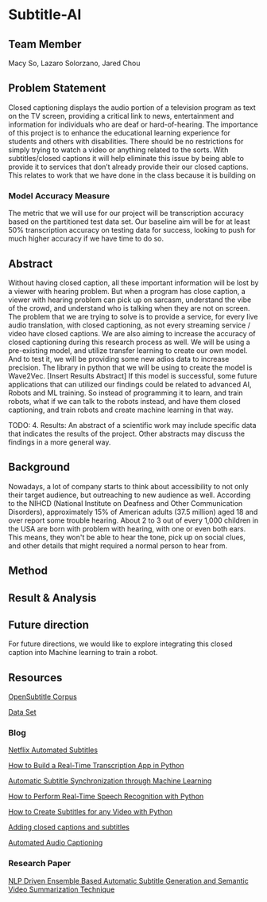 # Subtitle-AI

## Team Member 
Macy So, Lazaro Solorzano, Jared Chou
## Problem Statement

Closed captioning displays the audio portion of a television program as text on the TV screen, providing a critical link to news, entertainment and information for individuals who are deaf or hard-of-hearing.  The importance of this project is to enhance the educational learning experience for students and others with disabilities. There should be no restrictions for simply trying to watch a video or anything related to the sorts. With subtitles/closed captions it will help eliminate this issue by being able to provide it to services that don’t already provide their our closed captions. This relates to work that we have done in the class because it is building on 

### Model Accuracy Measure
The metric that we will use for our project will be transcription accuracy based on the partitioned test data set. Our baseline aim will be for at least 50% transcription accuracy on testing data for success, looking to push for much higher accuracy if we have time to do so. 


## Abstract
Without having closed caption, all these important information will be lost by a viewer with hearing problem. But when a program has close caption, a viewer with hearing problem can pick up on sarcasm, understand the vibe of the crowd, and understand who is talking when they are not on screen. The problem that we are trying to solve is to provide a service, for every live audio translation, with closed captioning, as not every streaming service / video have closed captions. We are also aiming to increase the accuracy of closed captioning during this research process as well. We will be using a pre-existing model, and utilize transfer learning to create our own model. And to test it, we will be providing some new adios data to increase precision. The library in python that we will be using to create the model is Wave2Vec. [Insert Results Abstract] If this model is successful, some future applications that can utilized our findings could be related to advanced AI, Robots and ML training. So instead of programming it to learn, and train robots, what if we can talk to the robots instead, and have them closed captioning, and train robots and create machine learning in that way.

TODO: 
4. Results: An abstract of a scientific work may include specific data that indicates the results of the project. Other abstracts may discuss the findings in a more general way.

## Background
Nowadays, a lot of company starts to think about accessibility to not only their target audience, but outreaching to new audience as well. According to the NIHCD (National Institute on Deafness and Other Communication Disorders), approximately 15% of American adults (37.5 million) aged 18 and over report some trouble hearing. About 2 to 3 out of every 1,000 children in the USA are born with problem with hearing, with one or even both ears. This means, they won't be able to hear the tone, pick up on social clues, and other details that might required a normal person to hear from. 
## Method
## Result & Analysis
## Future direction
For future directions, we would like to explore integrating this closed caption into Machine learning to train a robot.

## Resources 
[OpenSubtitle Corpus](http://www.opensubtitles.org/)

[Data Set](https://opus.nlpl.eu/OpenSubtitles2018.php)

### Blog 
[Netflix Automated Subtitles](https://ottverse.com/netflix-automated-subtitling-using-ai-nlp/)

[How to Build a Real-Time Transcription App in Python](https://towardsdatascience.com/how-to-build-a-real-time-transcription-app-in-python-7939c7b02614)

[Automatic Subtitle Synchronization through Machine Learning](https://medium.com/@asabater/automatic-subtitle-synchronization-e188a9275617)

[How to Perform Real-Time Speech Recognition with Python](https://towardsdatascience.com/real-time-speech-recognition-python-assemblyai-13d35eeed226)

[How to Create Subtitles for any Video with Python](https://picovoice.ai/blog/how-to-create-subtitles-for-any-video-with-python/)

[Adding closed captions and subtitles](https://cloud.google.com/transcoder/docs/how-to/captions-and-subtitles)

[Automated Audio Captioning](https://dcase.community/challenge2021/task-automatic-audio-captioning)

### Research Paper
[NLP Driven Ensemble Based Automatic Subtitle Generation and Semantic Video Summarization Technique](https://www.google.com/url?q=https://arxiv.org/pdf/1904.09740.pdf&sa=D&source=docs&ust=1669834722617923&usg=AOvVaw2Ww2EVMGVBoJeQCeZpn4HY)